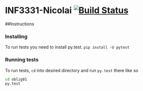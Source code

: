INF3331-Nicolai [![Build Status](https://magnum.travis-ci.com/UiO-INF3331/INF3331-Nicolai.svg?token=d2hAWhNm6p8PZiqU2hNi&branch=master)](https://magnum.travis-ci.com/UiO-INF3331/INF3331-Nicolai)
===============

##Instructions

### Installing
To run tests you need to install
py.test.
`pip install -U pytest`

### Running tests

To run tests, `cd` into
desired directory and run `py.test` there
like so
```sh
cd oblig01
py.test
```

